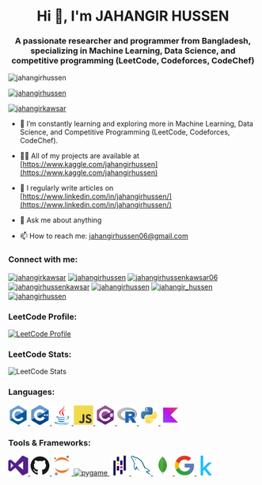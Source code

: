<h1 align="center">Hi 👋, I'm JAHANGIR HUSSEN</h1>
<h3 align="center">A passionate researcher and programmer from Bangladesh, specializing in Machine Learning, Data Science, and competitive programming (LeetCode, Codeforces, CodeChef)</h3>

<p align="left"> <img src="https://komarev.com/ghpvc/?username=jahangirhussen&label=Profile%20views&color=0e75b6&style=flat" alt="jahangirhussen" /> </p>

<p align="left"> <a href="https://github.com/ryo-ma/github-profile-trophy"><img src="https://github-profile-trophy.vercel.app/?username=jahangirhussen" alt="jahangirhussen" /></a> </p>

<p align="left"> <a href="https://twitter.com/jahangirkawsar" target="blank"><img src="https://img.shields.io/twitter/follow/jahangirkawsar?logo=twitter&style=for-the-badge" alt="jahangirkawsar" /></a> </p>

- 🌱 I’m constantly learning and exploring more in Machine Learning, Data Science, and Competitive Programming (LeetCode, Codeforces, CodeChef).

- 👨‍💻 All of my projects are available at [https://www.kaggle.com/jahangirhussen](https://www.kaggle.com/jahangirhussen)

- 📝 I regularly write articles on [https://www.linkedin.com/in/jahangirhussen/](https://www.linkedin.com/in/jahangirhussen/)

- 💬 Ask me about anything

- 📫 How to reach me: jahangirhussen06@gmail.com

<h3 align="left">Connect with me:</h3>
<p align="left">
<a href="https://twitter.com/jahangirkawsar" target="blank"><img align="center" src="https://raw.githubusercontent.com/rahuldkjain/github-profile-readme-generator/master/src/images/icons/Social/twitter.svg" alt="jahangirkawsar" height="30" width="40" /></a>
<a href="https://linkedin.com/in/jahangirhussen" target="blank"><img align="center" src="https://raw.githubusercontent.com/rahuldkjain/github-profile-readme-generator/master/src/images/icons/Social/linked-in-alt.svg" alt="jahangirhussen" height="30" width="40" /></a>
<a href="https://fb.com/jahangirhussenkawsar06" target="blank"><img align="center" src="https://raw.githubusercontent.com/rahuldkjain/github-profile-readme-generator/master/src/images/icons/Social/facebook.svg" alt="jahangirhussenkawsar06" height="30" width="40" /></a>
<a href="https://instagram.com/jahangirhussenkawsar" target="blank"><img align="center" src="https://raw.githubusercontent.com/rahuldkjain/github-profile-readme-generator/master/src/images/icons/Social/instagram.svg" alt="jahangirhussenkawsar" height="30" width="40" /></a>
<a href="https://www.codechef.com/users/jahangirhussen" target="blank"><img align="center" src="https://cdn.jsdelivr.net/npm/simple-icons@3.1.0/icons/codechef.svg" alt="jahangirhussen" height="30" width="40" /></a>
<a href="https://codeforces.com/profile/jahangir_hussen" target="blank"><img align="center" src="https://raw.githubusercontent.com/rahuldkjain/github-profile-readme-generator/master/src/images/icons/Social/codeforces.svg" alt="jahangir_hussen" height="30" width="40" /></a>
<a href="https://www.leetcode.com/jahangirhussen" target="blank"><img align="center" src="https://raw.githubusercontent.com/rahuldkjain/github-profile-readme-generator/master/src/images/icons/Social/leet-code.svg" alt="jahangirhussen" height="30" width="40" /></a>
</p>

<h3 align="left">LeetCode Profile:</h3>
<p align="left">
<a href="https://leetcode.com/u/jahangirhussen/">
    <img src="https://img.shields.io/badge/LeetCode-Jahangir%20Hussen-blue?style=flat&logo=leetcode" alt="LeetCode Profile" />
</a>
</p>

<h3 align="left">LeetCode Stats:</h3>
<p align="left">
    <img src="https://leetcode-stats-api.herokuapp.com/api/leet?username=jahangirhussen" alt="LeetCode Stats" />
</p>

<h3 align="left">Languages:</h3>
<p align="left"> 
    <a href="https://en.wikipedia.org/wiki/C_(programming_language)" target="_blank" rel="noreferrer"> <img src="https://raw.githubusercontent.com/devicons/devicon/master/icons/c/c-original.svg" alt="c" width="40" height="40"/> </a>
    <a href="https://www.cplusplus.com" target="_blank" rel="noreferrer"> <img src="https://raw.githubusercontent.com/devicons/devicon/master/icons/cplusplus/cplusplus-original.svg" alt="cpp" width="40" height="40"/> </a>
    <a href="https://www.java.com" target="_blank" rel="noreferrer"> <img src="https://raw.githubusercontent.com/devicons/devicon/master/icons/java/java-original.svg" alt="java" width="40" height="40"/> </a>
    <a href="https://www.javascript.com" target="_blank" rel="noreferrer"> <img src="https://raw.githubusercontent.com/devicons/devicon/master/icons/javascript/javascript-original.svg" alt="javascript" width="40" height="40"/> </a>
    <a href="https://learn.microsoft.com/en-us/dotnet/csharp/" target="_blank" rel="noreferrer"> <img src="https://raw.githubusercontent.com/devicons/devicon/master/icons/csharp/csharp-original.svg" alt="csharp" width="40" height="40"/> </a>
    <a href="https://www.r-project.org/" target="_blank" rel="noreferrer"> <img src="https://raw.githubusercontent.com/devicons/devicon/master/icons/r/r-original.svg" alt="r" width="40" height="40"/> </a>
    <a href="https://www.python.org" target="_blank" rel="noreferrer"> <img src="https://raw.githubusercontent.com/devicons/devicon/master/icons/python/python-original.svg" alt="python" width="40" height="40"/> </a>
    <a href="https://kotlinlang.org/" target="_blank" rel="noreferrer"> <img src="https://raw.githubusercontent.com/devicons/devicon/master/icons/kotlin/kotlin-original.svg" alt="kotlin" width="40" height="40"/> </a>
</p>

<h3 align="left">Tools & Frameworks:</h3>
<p align="left"> 
    <a href="https://code.visualstudio.com/" target="_blank" rel="noreferrer"> <img src="https://raw.githubusercontent.com/devicons/devicon/master/icons/visualstudio/visualstudio-plain.svg" alt="vs code" width="40" height="40"/> </a>
    <a href="https://github.com/" target="_blank" rel="noreferrer"> <img src="https://raw.githubusercontent.com/devicons/devicon/master/icons/github/github-original.svg" alt="github" width="40" height="40"/> </a>
    <a href="https://jupyter.org/" target="_blank" rel="noreferrer"> <img src="https://raw.githubusercontent.com/devicons/devicon/master/icons/jupyter/jupyter-original.svg" alt="jupyter" width="40" height="40"/> </a>
    <a href="https://www.pygame.org/" target="_blank" rel="noreferrer"> <img src="https://raw.githubusercontent.com/devicons/devicon/master/icons/pygame/pygame-original.svg" alt="pygame" width="40" height="40"/> </a>
    <a href="https://pandas.pydata.org/" target="_blank" rel="noreferrer"> <img src="https://raw.githubusercontent.com/devicons/devicon/master/icons/pandas/pandas-original.svg" alt="pandas" width="40" height="40"/> </a>
    <a href="https://www.mysql.com/" target="_blank" rel="noreferrer"> <img src="https://raw.githubusercontent.com/devicons/devicon/master/icons/mysql/mysql-original.svg" alt="mysql" width="40" height="40"/> </a>
    <a href="https://www.mongodb.com/" target="_blank" rel="noreferrer"> <img src="https://raw.githubusercontent.com/devicons/devicon/master/icons/mongodb/mongodb-original.svg" alt="mongodb" width="40" height="40"/> </a>
    <a href="https://colab.research.google.com/" target="_blank" rel="noreferrer"> <img src="https://raw.githubusercontent.com/devicons/devicon/master/icons/google/google-original.svg" alt="google colab" width="40" height="40"/> </a>
    <a href="https://www.kaggle.com/" target="_blank" rel="noreferrer"> <img src="https://raw.githubusercontent.com/devicons/devicon/master/icons/kaggle/kaggle-original.svg" alt="kaggle" width="40" height="40"/> </a>
</p>
